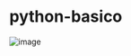 # python-basico

![image](https://github.com/2003scott/python-basico/assets/99587513/345ca29e-cd30-4d5a-9219-4c447f78b83b)
